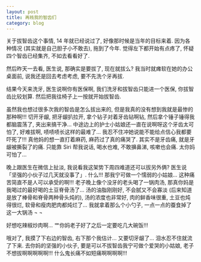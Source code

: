```yaml
---
layout: post
title: 再贱我的智齿们
category: blog
---
```


关于拔智齿这个事情, 14 年就已经说过了, 好像那时候是当年的目标来着. 因为各种情况 (其实就是自己胆子小不敢去), 拖到了今年. 觉得左下都开始有点疼了, 怀疑四个智齿已经集齐, 不如去看看好了.

然后昨天一去看, 医生说, 那确实是要拔了, 现在就拔么? 我当时就瘫软在她的办公桌面前, 说我还是回去考虑考虑, 要不先洗个牙再拔.

结果今天来洗牙, 医生说啊你有医保啊, 我们洗牙和拔智齿只能进一个医保, 你拔智齿比较划算. 然后把我往椅子上一按就开始拔智齿.

虽然我也想过很多次我的智齿是怎么拔出来的, 但是我真的没有想到我就是最惨的那种啊!!! 切开牙龈, 把牙龈扒拉开, 拿个钻子对着牙齿钻啊钻, 然后拿个锤子锤得我都脑震荡了, 夹出来搞干净... 中途边上的护士小姑娘还一直在说啊呀这个牙齿太可怕了, 好难拔啊, 啧啧啧长这样的最难了... 我忍不住冲她说能不能给点信心我都要吓死了!!! 真他妈的想一直打着麻药, 麻药过了真的痛哭了. 其实不是牙齿痛, 就是牙龈被撕裂了的痛. 只能靠 Siri 帮我说话, 喝水也难, 不敢擤鼻涕, 咳嗽也会痛. 太你妈可怕了...

晚上跟医生在微信上扯淡, 我说看我这架势下周四难道还可以拔另外俩? 医生说「坚强的小伙子过几天就没事了」. 什么!!! 那我宁可做一个懦弱的小姑娘... 这种痛苦简直不是人可以承受的啊!!! 老子晚上像个没牙的老头喝了一锅肉汤, 那真你妈是我喝过的最好喝的土豆脊骨汤了... 汤的油脂刚刚好, 不会腻又不会寡淡 (后来知道是放了棒骨和脊骨两种骨头炖的), 汤的浓度也非常好, 肉的鲜香味很重, 土豆也炖得很烂, 软骨和瘦肉肥肉都炖烂了... 我就拿着那么个小勺子, 一点一点的蚕食掉了这一大锅汤 ¬ ¬

好想吃辣椒炒肉啊... 艹你妈老子好了之后一定要吃几大碗饭!!!

哦对了, 我摸了下右边的智齿, 右下那个我估计... 又要切牙龈了... 泪水忍不住就流了下来. 去你妈的坚强的小伙子, 要是可以不拔智齿我宁可做个爱哭的小姑娘, 老子不想拔啊啊啊啊啊!!! 什么鬼长痛不如短痛啊啊啊啊!!!